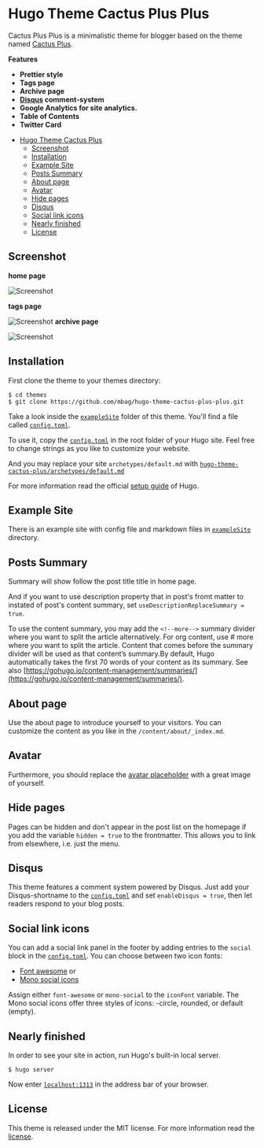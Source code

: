 # Hugo Theme Cactus Plus Plus

Cactus Plus Plus is a minimalistic theme for blogger based on the theme named [Cactus Plus](https://github.com/nodejh/hugo-theme-cactus-plus).

**Features**

+ **Prettier style**
+ **Tags page**
+ **Archive page**
+ **[Disqus](https://disqus.com/) comment-system**
+ **Google Analytics for site analytics.**
+ **Table of Contents**
+ **Twitter Card**


<!-- TOC depthFrom:1 depthTo:6 withLinks:1 updateOnSave:1 orderedList:0 -->

- [Hugo Theme Cactus Plus](#hugo-theme-cactus-plus)
	- [Screenshot](#screenshot)
	- [Installation](#installation)
	- [Example Site](#example-site)
	- [Posts Summary](#posts-summary)
	- [About page](#about-page)
	- [Avatar](#avatar)
	- [Hide pages](#hide-pages)
	- [Disqus](#disqus)
	- [Social link icons](#social-link-icons)
	- [Nearly finished](#nearly-finished)
	- [License](#license)

<!-- /TOC -->

## Screenshot

**home page**

![Screenshot](https://github.com/mbag/hugo-theme-cactus-plus-plus/blob/master/images/screenshot.png)

**tags page**

![Screenshot](https://github.com/mbag/hugo-theme-cactus-plus-plus/blob/master/images/tags.png)
**archive page**

![Screenshot](https://github.com/mbag/hugo-theme-cactus-plus-plus/blob/master/images/archive.png)

## Installation

First clone the theme to your themes directory:

```
$ cd themes
$ git clone https://github.com/mbag/hugo-theme-cactus-plus-plus.git
```

Take a look inside the [`exampleSite`](https://github.com/mbag/hugo-theme-cactus-plus-plus/tree/master/exampleSite) folder of this theme. You'll find a file called [`config.toml`](https://github.com/mabg/hugo-theme-cactus-plus-plus/blob/master/exampleSite/config.toml).

To use it, copy the [`config.toml`](https://github.com/mbag/hugo-theme-cactus-plus-plus/blob/master/exampleSite/config.toml) in the root folder of your Hugo site. Feel free to change strings as you like to customize your website.

And you may replace your site `archetypes/default.md` with [`hugo-theme-cactus-plus/archetypes/default.md`](https://github.com/mbag/hugo-theme-cactus-plus-plus/tree/master/archetypes/default.md)

For more information read the official [setup guide](//gohugo.io/overview/installing/) of Hugo.

## Example Site

There is an example site with config file and markdown files in [`exampleSite`](https://github.com/mbag/hugo-theme-cactus-plus-plus/tree/master/exampleSite) directory.

## Posts Summary

Summary will show follow the post title title in home page.

And if you want to use description property that in post's fromt matter to instated of post's content summary, set `useDescriptionReplaceSummary = true`.

To use the content summary, you may add the `<!--more-->` summary divider where you want to split the article alternatively. For org content, use # more where you want to split the article. Content that comes before the summary divider will be used as that content’s summary.By default, Hugo automatically takes the first 70 words of your content as its summary. See also [https://gohugo.io/content-management/summaries/](https://gohugo.io/content-management/summaries/).

## About page

Use the about page to introduce yourself to your visitors. You can customize the content as you like in the `/content/about/_index.md`.

## Avatar

Furthermore, you should replace the [avatar placeholder](https://github.com/mbag/hugo-theme-cactus-plus-plus/blob/master/static/images/) with a great image of yourself.

## Hide pages

Pages can be hidden and don't appear in the post list on the homepage if you add the variable `hidden = true` to the frontmatter. This allows you to link from elsewhere, i.e. just the menu.

## Disqus

This theme features a comment system powered by Disqus. Just add your Disqus-shortname to the [`config.toml`](https://github.com/mbag/hugo-theme-cactus-plus-plus/blob/master/exampleSite/config.toml) and set `enableDisqus = true`, then let readers respond to your blog posts.


## Social link icons

You can add a social link panel in the footer by adding entries to the `social` block in the [`config.toml`](https://github.com/mbag/hugo-theme-cactus-plus-plus/blob/master/exampleSite/config.toml). You can choose between two icon fonts:

- [Font awesome](https://fortawesome.github.io/Font-Awesome/) or
- [Mono social icons](https://github.com/drinchev/monosocialiconsfont)

Assign either `font-awesome` or `mono-social` to the `iconFont` variable. The Mono social icons offer three styles of icons: -circle, rounded, or default (empty).


## Nearly finished

In order to see your site in action, run Hugo's built-in local server.

```
$ hugo server
```

Now enter [`localhost:1313`](http://localhost:1313) in the address bar of your browser.


## License

This theme is released under the MIT license. For more information read the [license](https://github.com/mbag/hugo-theme-cactus-plus-plus/blob/master/LICENSE.md).
